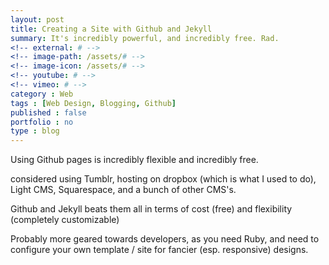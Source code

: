```yaml
---
layout: post
title: Creating a Site with Github and Jekyll
summary: It's incredibly powerful, and incredibly free. Rad.
<!-- external: # -->
<!-- image-path: /assets/# -->
<!-- image-icon: /assets/# -->
<!-- youtube: # -->
<!-- vimeo: # -->
category : Web
tags : [Web Design, Blogging, Github]
published : false
portfolio : no
type : blog
---
```


Using Github pages is incredibly flexible and incredibly free. 

considered using Tumblr, hosting on dropbox (which is what I used to do), Light CMS, Squarespace, and a bunch of other CMS's.

Github and Jekyll beats them all in terms of cost (free) and flexibility (completely customizable) 

Probably more geared towards developers, as you need Ruby, and need to configure your own template / site for fancier (esp. responsive) designs.